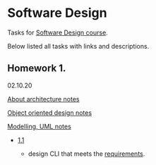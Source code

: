 # Software Design

Tasks for [Software Design course](notes/).

Below listed all tasks with links and descriptions.

## Homework 1. 
02.10.20

[About architecture notes](notes/01-about-architecture-text.pdf)

[Object oriented design notes](notes/02-object-oriented-design-text.pdf)

[Modelling, UML notes](notes/03-modeling-text.pdf)

- [1.1](DesignCLI/text.pdf)

    - design CLI that meets the [requirements](DesignCLI/task.md).
